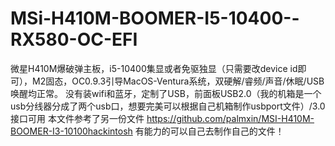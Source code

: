 # MSi-H410M-BOOMER-I5-10400--RX580-OC-EFI
微星H410M爆破弹主板，i5-10400集显或者免驱独显（只需要改device id即可），M2固态，OC0.9.3引导MacOS-Ventura系统，双硬解/睿频/声音/休眠/USB唤醒均正常。 没有装wifi和蓝牙，定制了USB，前面板USB2.0（我的机箱是一个usb分线器分成了两个usb口，想要完美可以根据自己机箱制作usbport文件）/3.0接口可用 本文件参考了另一份文件 https://github.com/palmxin/MSI-H410M-BOOMER-I3-10100hackintosh 有能力的可以自己去制作自己的文件！
